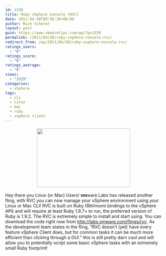 ```yaml
---
id: 1330
title: Ruby vSphere Console (RVC)
date: 2011-04-30T09:56:20+00:00
author: Rick Scherer
layout: post
guid: https://www.vmwaretips.com/wp/?p=1330
permalink: /2011/04/30/ruby-vsphere-console-rvc/
redirect_from: /wp/2011/04/30/ruby-vsphere-console-rvc/
ratings_users:
  - "0"
ratings_score:
  - "0"
ratings_average:
  - "0"
views:
  - "3529"
categories:
  - vSphere
tags:
  - cli
  - Linux
  - mac
  - ruby
  - vsphere client
---
```

<p style="text-align: center;">
  <a rel="attachment wp-att-1331" href="https://www.vmwaretips.com/wp-content/uploads/2011/04/rvc.png"><img class="size-medium wp-image-1331 aligncenter" style="margin-top: 3px; margin-bottom: 3px;" title="rvc" src="https://www.vmwaretips.com/wp-content/uploads/2011/04/rvc-300x189.png" alt="" width="300" height="189" srcset="https://www.vmwaretips.com/wp-content/uploads/2011/04/rvc-300x189.png 300w, https://www.vmwaretips.com/wp-content/uploads/2011/04/rvc.png 761w" sizes="(max-width: 300px) 100vw, 300px" /></a>
</p>

<p style="text-align: left;">
  Hey there you Linux (or Mac) Users! <strong>vm</strong>ware Labs has released another fling, with RVC you can now manage your vSphere environment using your Linux or Mac CLI! RVC is built on Ruby (RbVmomi bindings to the vSphere API) and will require at least Ruby 1.8.7+ to run, the preferred version of Ruby is 1.9.2. The RVC is extremely simple to install and start using. You can download the code right now from <a href="http://labs.vmware.com/flings/rvc" target="_blank">http://labs.vmware.com/flings/rvc</a>. As the development team states in the fling, &#8220;RVC doesn&#8217;t (yet) have every feature vSphere Client does, but for common tasks it can be much more efficient than clicking through a GUI.&#8221; this is still pretty darn cool and will allow you to potentially script some basic vSphere tasks with an extremely small Ruby footprint!
</p>